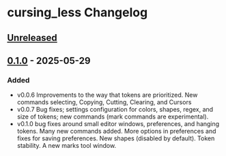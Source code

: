 <!-- Keep a Changelog guide -> https://keepachangelog.com -->

# cursing_less Changelog

## [Unreleased]

## [0.1.0] - 2025-05-29

### Added

- v0.0.6 Improvements to the way that tokens are prioritized. New commands selecting, Copying, Cutting, Clearing, and Cursors
- v0.0.7 Bug fixes; settings configuration for colors, shapes, regex, and size of tokens; new commands (mark commands are experimental).
- v0.1.0 bug fixes around small editor windows, preferences, and hanging tokens. Many new commands added. More options in preferences and fixes for saving preferences. New shapes (disabled by default).  Token stability. A new marks tool window.

[Unreleased]: https://github.com/msedgren/cursing_less/compare/v0.1.0...HEAD
[0.1.0]: https://github.com/msedgren/cursing_less/commits/v0.1.0
